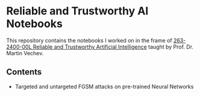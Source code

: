 # Reliable and Trustworthy AI Notebooks
This repository contains the notebooks I worked on in the frame of [263-2400-00L Reliable and Trustworthy Artificial Intelligence](https://www.sri.inf.ethz.ch/teaching/reliableai21) taught by Prof. Dr. Martin Vechev.

## Contents

- Targeted and untargeted FGSM attacks on pre-trained Neural Networks
